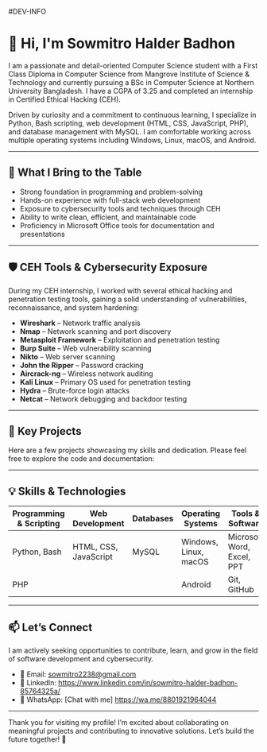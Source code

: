 #DEV-INFO

# 👋 Hi, I'm Sowmitro Halder Badhon

I am a passionate and detail-oriented Computer Science student with a First Class Diploma in Computer Science from Mangrove Institute of Science & Technology and currently pursuing a BSc in Computer Science at Northern University Bangladesh. I have a CGPA of 3.25 and completed an internship in Certified Ethical Hacking (CEH).

Driven by curiosity and a commitment to continuous learning, I specialize in Python, Bash scripting, web development (HTML, CSS, JavaScript, PHP), and database management with MySQL. I am comfortable working across multiple operating systems including Windows, Linux, macOS, and Android.

---

## 🎯 What I Bring to the Table

- Strong foundation in programming and problem-solving  
- Hands-on experience with full-stack web development  
- Exposure to cybersecurity tools and techniques through CEH  
- Ability to write clean, efficient, and maintainable code  
- Proficiency in Microsoft Office tools for documentation and presentations  

---

## 🛡️ CEH Tools & Cybersecurity Exposure

During my CEH internship, I worked with several ethical hacking and penetration testing tools, gaining a solid understanding of vulnerabilities, reconnaissance, and system hardening:

- **Wireshark** – Network traffic analysis  
- **Nmap** – Network scanning and port discovery  
- **Metasploit Framework** – Exploitation and penetration testing  
- **Burp Suite** – Web vulnerability scanning  
- **Nikto** – Web server scanning  
- **John the Ripper** – Password cracking  
- **Aircrack-ng** – Wireless network auditing  
- **Kali Linux** – Primary OS used for penetration testing  
- **Hydra** – Brute-force login attacks  
- **Netcat** – Network debugging and backdoor testing

---

## 🚀 Key Projects

Here are a few projects showcasing my skills and dedication. Please feel free to explore the code and documentation:



---

## 💡 Skills & Technologies

| Programming & Scripting | Web Development      | Databases | Operating Systems     | Tools & Software          |
|------------------------|-----------------------|-----------|-----------------------|----------------------------|
| Python, Bash           | HTML, CSS, JavaScript | MySQL     | Windows, Linux, macOS | Microsoft Word, Excel, PPT |
| PHP                    |                       |           | Android               | Git, GitHub                |

---

## 📫 Let’s Connect

I am actively seeking opportunities to contribute, learn, and grow in the field of software development and cybersecurity.

- 📧 Email: sowmitro2238@gmail.com  
- 🔗 LinkedIn: https://www.linkedin.com/in/sowmitro-halder-badhon-85764325a/
- 💬 WhatsApp: [Chat with me] https://wa.me/8801921964044
---



Thank you for visiting my profile! I’m excited about collaborating on meaningful projects and contributing to innovative solutions. Let’s build the future together! 🚀
